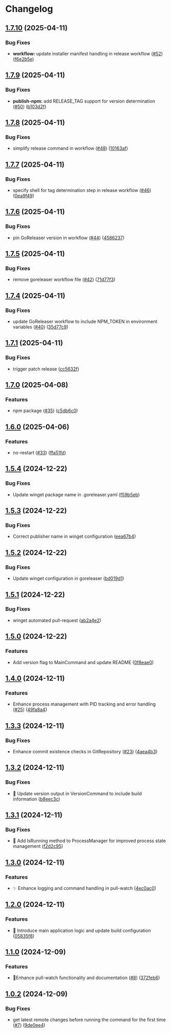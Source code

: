 # Changelog

## [1.7.10](https://github.com/ship-digital/pull-watch/compare/v1.7.9...v1.7.10) (2025-04-11)


### Bug Fixes

* **workflow:** update installer manifest handling in release workflow ([#52](https://github.com/ship-digital/pull-watch/issues/52)) ([f6e2b5e](https://github.com/ship-digital/pull-watch/commit/f6e2b5e726be8fde78835618513d4ac8d9c901a7))

## [1.7.9](https://github.com/ship-digital/pull-watch/compare/v1.7.8...v1.7.9) (2025-04-11)


### Bug Fixes

* **publish-npm:** add RELEASE_TAG support for version determination ([#50](https://github.com/ship-digital/pull-watch/issues/50)) ([b103d2f](https://github.com/ship-digital/pull-watch/commit/b103d2fc6fddea68372cfb2636865d186a7a913a))

## [1.7.8](https://github.com/ship-digital/pull-watch/compare/v1.7.7...v1.7.8) (2025-04-11)


### Bug Fixes

* simplify release command in workflow ([#48](https://github.com/ship-digital/pull-watch/issues/48)) ([10163af](https://github.com/ship-digital/pull-watch/commit/10163af95d94899e4e574084d062967f6fd1b65c))

## [1.7.7](https://github.com/ship-digital/pull-watch/compare/v1.7.6...v1.7.7) (2025-04-11)


### Bug Fixes

* specify shell for tag determination step in release workflow ([#46](https://github.com/ship-digital/pull-watch/issues/46)) ([0ea9f49](https://github.com/ship-digital/pull-watch/commit/0ea9f4982c8c0f13037df9f5a08f725538839095))

## [1.7.6](https://github.com/ship-digital/pull-watch/compare/v1.7.5...v1.7.6) (2025-04-11)


### Bug Fixes

* pin GoReleaser version in workflow ([#44](https://github.com/ship-digital/pull-watch/issues/44)) ([4586237](https://github.com/ship-digital/pull-watch/commit/45862370b83f62522810e31cf261e494e5be3b06))

## [1.7.5](https://github.com/ship-digital/pull-watch/compare/v1.7.4...v1.7.5) (2025-04-11)


### Bug Fixes

* remove goreleaser workflow file ([#42](https://github.com/ship-digital/pull-watch/issues/42)) ([71d77f3](https://github.com/ship-digital/pull-watch/commit/71d77f300035f688371ac9026c40f0462cbce3c4))

## [1.7.4](https://github.com/ship-digital/pull-watch/compare/v1.7.3...v1.7.4) (2025-04-11)


### Bug Fixes

* update GoReleaser workflow to include NPM_TOKEN in environment variables ([#40](https://github.com/ship-digital/pull-watch/issues/40)) ([35d77c9](https://github.com/ship-digital/pull-watch/commit/35d77c96a1f78f73e0255afa98c67932fad5326b))

## [1.7.1](https://github.com/ship-digital/pull-watch/compare/v1.7.0...v1.7.1) (2025-04-11)


### Bug Fixes

* trigger patch release ([cc5632f](https://github.com/ship-digital/pull-watch/commit/cc5632f13a4e59bc97d9e948fa92752844371e46))

## [1.7.0](https://github.com/ship-digital/pull-watch/compare/v1.6.0...v1.7.0) (2025-04-08)


### Features

* npm package ([#35](https://github.com/ship-digital/pull-watch/issues/35)) ([c5db6c0](https://github.com/ship-digital/pull-watch/commit/c5db6c0fcb72699c9c6a7a21ddd9e596152973b4))

## [1.6.0](https://github.com/ship-digital/pull-watch/compare/v1.5.4...v1.6.0) (2025-04-06)


### Features

* no-restart ([#33](https://github.com/ship-digital/pull-watch/issues/33)) ([ffa51fd](https://github.com/ship-digital/pull-watch/commit/ffa51fdb6eea9ff36d145b9b8e5291754a06f752))

## [1.5.4](https://github.com/ship-digital/pull-watch/compare/v1.5.3...v1.5.4) (2024-12-22)


### Bug Fixes

* Update winget package name in .goreleaser.yaml ([f59b5eb](https://github.com/ship-digital/pull-watch/commit/f59b5eb835c7c4da34984c65c133550fa000e68e))

## [1.5.3](https://github.com/ship-digital/pull-watch/compare/v1.5.2...v1.5.3) (2024-12-22)


### Bug Fixes

* Correct publisher name in winget configuration ([eea67b4](https://github.com/ship-digital/pull-watch/commit/eea67b486a38069e98f147a38c00b66019c64950))

## [1.5.2](https://github.com/ship-digital/pull-watch/compare/v1.5.1...v1.5.2) (2024-12-22)


### Bug Fixes

* Update winget configuration in goreleaser ([bd019d1](https://github.com/ship-digital/pull-watch/commit/bd019d1078789f7ae35a78277e254fca58465f4d))

## [1.5.1](https://github.com/ship-digital/pull-watch/compare/v1.5.0...v1.5.1) (2024-12-22)


### Bug Fixes

* winget automated pull-request ([ab2a4e2](https://github.com/ship-digital/pull-watch/commit/ab2a4e20cbba87786093de1f9f4a3d263dfe0155))

## [1.5.0](https://github.com/ship-digital/pull-watch/compare/v1.4.0...v1.5.0) (2024-12-22)


### Features

* Add version flag to MainCommand and update README ([0f8eae0](https://github.com/ship-digital/pull-watch/commit/0f8eae065668afcba3b9df396e4194e6ce59d468))

## [1.4.0](https://github.com/ship-digital/pull-watch/compare/v1.3.3...v1.4.0) (2024-12-11)


### Features

* Enhance process management with PID tracking and error handling ([#25](https://github.com/ship-digital/pull-watch/issues/25)) ([49fa8a4](https://github.com/ship-digital/pull-watch/commit/49fa8a49846b27b5c6ea845f9d8ac8f5de42db4d))

## [1.3.3](https://github.com/ship-digital/pull-watch/compare/v1.3.2...v1.3.3) (2024-12-11)


### Bug Fixes

* Enhance commit existence checks in GitRepository ([#23](https://github.com/ship-digital/pull-watch/issues/23)) ([4aea4b3](https://github.com/ship-digital/pull-watch/commit/4aea4b3044dd4f5c1b8b3d3002616f9e2a1f27ef))

## [1.3.2](https://github.com/ship-digital/pull-watch/compare/v1.3.1...v1.3.2) (2024-12-11)


### Bug Fixes

* 🐛 Update version output in VersionCommand to include build information ([b8eec3c](https://github.com/ship-digital/pull-watch/commit/b8eec3c896997059bf3c03d1b016e4d30b69cdc5))

## [1.3.1](https://github.com/ship-digital/pull-watch/compare/v1.3.0...v1.3.1) (2024-12-11)


### Bug Fixes

* 🐛 Add IsRunning method to ProcessManager for improved process state management ([f2d2c95](https://github.com/ship-digital/pull-watch/commit/f2d2c95574b58c67df97b0321e5714a23bbaad9a))

## [1.3.0](https://github.com/ship-digital/pull-watch/compare/v1.2.0...v1.3.0) (2024-12-11)


### Features

* ✨ Enhance logging and command handling in pull-watch ([4ec0ac0](https://github.com/ship-digital/pull-watch/commit/4ec0ac0631a730816813f0f40d5c829680a6dbe7))

## [1.2.0](https://github.com/ship-digital/pull-watch/compare/v1.1.0...v1.2.0) (2024-12-11)


### Features

* 🎉 Introduce main application logic and update build configuration ([05835f8](https://github.com/ship-digital/pull-watch/commit/05835f8524a4aa20037e15da766ef0a3a36953d1))

## [1.1.0](https://github.com/ship-digital/pull-watch/compare/v1.0.2...v1.1.0) (2024-12-09)


### Features

* 🚀Enhance pull-watch functionality and documentation ([#8](https://github.com/ship-digital/pull-watch/issues/8)) ([372feb6](https://github.com/ship-digital/pull-watch/commit/372feb6470991e3792ce1bba10b7eb9b4df6a339))

## [1.0.2](https://github.com/ship-digital/pull-watch/compare/v1.0.1...v1.0.2) (2024-12-09)


### Bug Fixes

* get latest remote changes before running the command for the first time ([#7](https://github.com/ship-digital/pull-watch/issues/7)) ([9de0ee4](https://github.com/ship-digital/pull-watch/commit/9de0ee4cde0c66fd57e9835e899bb98176fdd49f))
